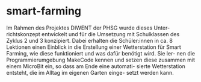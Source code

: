 # smart-farming

Im Rahmen des Projektes DIWENT der PHSG wurde dieses Unter-
richtskonzept entwickelt und für die Umsetzung mit Schulklassen des Zyklus 2 und 3 konzipiert. Dabei erhalten die Schüler:innen in ca. 8
Lektionen einen Einblick in die Erstellung einer Wetterstation für Smart Farming, wie diese funktioniert und was dafür benötigt wird. Sie ler-
nen die Programmierumgebung MakeCode kennen und setzen diese
zusammen mit einem MicroBit ein, so dass am Ende eine automati-
sierte Wetterstation entsteht, die im Alltag im eigenen Garten einge-
setzt werden kann.
